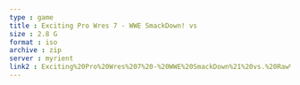 ```yaml
---
type : game
title : Exciting Pro Wres 7 - WWE SmackDown! vs
size : 2.8 G
format : iso
archive : zip
server : myrient
link2 : Exciting%20Pro%20Wres%207%20-%20WWE%20SmackDown%21%20vs.%20Raw%202006%20%28Japan%29
---
```

